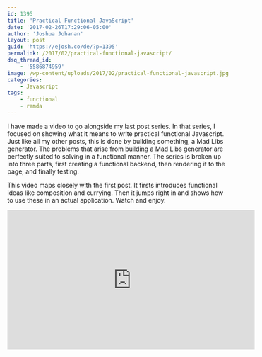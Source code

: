 ```yaml
---
id: 1395
title: 'Practical Functional JavaScript'
date: '2017-02-26T17:29:06-05:00'
author: 'Joshua Johanan'
layout: post
guid: 'https://ejosh.co/de/?p=1395'
permalink: /2017/02/practical-functional-javascript/
dsq_thread_id:
    - '5586874959'
image: /wp-content/uploads/2017/02/practical-functional-javascript.jpg
categories:
    - Javascript
tags:
    - functional
    - ramda
---
```


I have made a video to go alongside my last post series. In that series, I focused on showing what it means to write practical functional Javascript. Just like all my other posts, this is done by building something, a Mad Libs generator. The problems that arise from building a Mad Libs generator are perfectly suited to solving in a functional manner. The series is broken up into three parts, first creating a functional backend, then rendering it to the page, and finally testing.

This video maps closely with the first post. It firsts introduces functional ideas like composition and currying. Then it jumps right in and shows how to use these in an actual application. Watch and enjoy.

<iframe allowfullscreen="" frameborder="0" height="315" loading="lazy" src="https://www.youtube.com/embed/F-kYNssA3JU?list=PLCxhJ1rikyTofZMjBeQI9ceLCZwPNLAsl" width="560"></iframe>